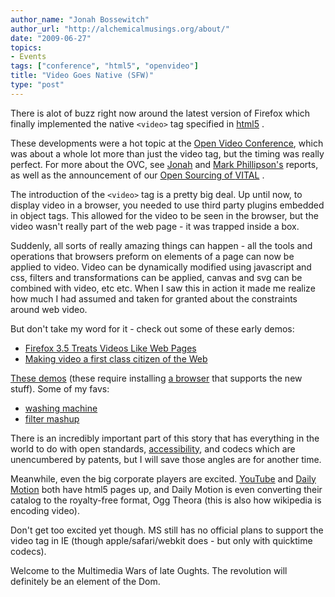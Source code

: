 ```yaml
---
author_name: "Jonah Bossewitch"
author_url: "http://alchemicalmusings.org/about/"
date: "2009-06-27"
topics: 
- Events
tags: ["conference", "html5", "openvideo"]
title: "Video Goes Native (SFW)"
type: "post"
---
```


<p>There is alot of buzz right now around the latest version of Firefox which  finally implemented the native <code>&lt;video&gt;</code> tag specified in <a href="http://en.wikipedia.org/wiki/HTML_5">html5</a> .</p>

<!--more-->

<p>These developments were a hot topic at the <a href="http://openvideoconference.org">Open Video Conference</a>, which was about a whole lot more than just the video tag, but the timing was really perfect. For more about the <span class="caps">OVC, </span>see <a href="http://alchemicalmusings.org/2009/06/24/ov-high/">Jonah</a> and <a href="http://www.clayfox.com/2009/06/22/reflections-on-the-ovc/">Mark Phillipson's</a> reports, as well as the announcement of our <a href="http://openvideoconference.org/2009/06/columbias-educational-video-environment-released-at-ovc/">Open Sourcing of <span class="caps">VITAL</span></a> . </p>

<p>The introduction of the <code>&lt;video&gt;</code> tag is a pretty big deal. Up until now, to display video in a browser, you needed to use third party plugins embedded in object tags. This allowed for the video to be seen in the browser, but the video wasn't really part of the web page - it was trapped inside a box.</p>

<p>Suddenly, all sorts of really amazing things can happen - all the tools and operations that browsers preform on elements of a page can now be applied to video. Video can be dynamically modified using javascript and css, filters and transformations can be applied, canvas and svg can be combined with video, etc etc.  When I saw this in action it made me realize how much I had assumed and taken for granted about the constraints around web video.</p>

<p>But don't take my word for it - check out some of these early demos:</p>


<ul>
<li><a href="http://www.youtube.com/watch?v=3tLBLVtIk3A">Firefox 3.5 Treats Videos Like Web Pages</a></li>
<li><a href="http://standblog.org/blog/post/2009/04/15/Making-video-a-first-class-citizen-of-the-Web">Making video a first class citizen of the Web</a></li>
</ul>


<p><a href="http://people.mozilla.com/~prouget/demos/">These demos</a> (these require installing <a href="http://ccnmtl.columbia.edu/compiled/projects/why_ccnmtl_likes_firefox.html">a browser</a> that supports the new stuff). Some of my favs:</p>


<ul>
<li><a href="http://people.mozilla.com/~prouget/demos/round/index.xhtml">washing machine</a></li>
<li><a href="http://people.mozilla.com/~prouget/demos/mashup/video.xhtml">filter mashup</a></li>
</ul>



<p>There is an incredibly important part of this story that has everything in the world to do with open standards, <a href="http://journal.media-culture.org.au/index.php/mcjournal/article/viewArticle/55">accessibility</a>, and codecs which are unencumbered by patents, but I will save  those angles are for another time.</p>

<p>Meanwhile, even the big corporate players are excited. <a href="http://www.youtube.com/html5">YouTube</a> and <a href="http://www.0xdeadbeef.com/weblog/?p=1312">Daily Motion</a> both have html5 pages up, and Daily Motion is even converting their catalog to the royalty-free format, Ogg Theora (this is also how wikipedia is encoding video).</p>

<p>Don't get too excited yet though. MS still has no official plans to support the video tag in IE (though apple/safari/webkit does - but only with quicktime codecs).</p>

<p>Welcome to the Multimedia Wars of late Oughts. The revolution will definitely be an element of the Dom.</p>
